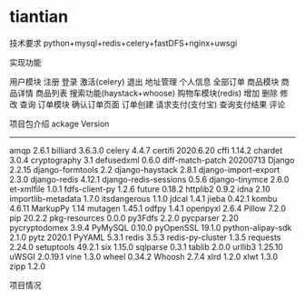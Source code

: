 # tiantian
技术要求
python+mysql+redis+celery+fastDFS+nginx+uwsgi

实现功能

用户模块
    注册
    登录
    激活(celery)
    退出
    地址管理
    个人信息
    全部订单
商品模块
    商品详情
    商品列表
    搜索功能(haystack+whoose)
购物车模块(redis)
    增加
    删除
    修改
    查询
订单模块
    确认订单页面
    订单创建
    请求支付(支付宝)
    查询支付结果
评论

项目包介绍
ackage               Version
--------------------- ---------
amqp                  2.6.1
billiard              3.6.3.0
celery                4.4.7
certifi               2020.6.20
cffi                  1.14.2
chardet               3.0.4
cryptography          3.1
defusedxml            0.6.0
diff-match-patch      20200713
Django                2.2.15
django-formtools      2.2
django-haystack       2.8.1
django-import-export  2.3.0
django-redis          4.12.1
django-redis-sessions 0.5.6
django-tinymce        2.6.0
et-xmlfile            1.0.1
fdfs-client-py        1.2.6
future                0.18.2
httplib2              0.9.2
idna                  2.10
importlib-metadata    1.7.0
itsdangerous          1.1.0
jdcal                 1.4.1
jieba                 0.42.1
kombu                 4.6.11
MarkupPy              1.14
mutagen               1.45.1
odfpy                 1.4.1
openpyxl              2.6.4
Pillow                7.2.0
pip                   20.2.2
pkg-resources         0.0.0
py3Fdfs               2.2.0
pycparser             2.20
pycryptodomex         3.9.4
PyMySQL               0.10.0
pyOpenSSL             19.1.0
python-alipay-sdk     2.1.0
pytz                  2020.1
PyYAML                5.3.1
redis                 3.5.3
redis-py-cluster      1.3.5
requests              2.24.0
setuptools            49.2.1
six                   1.15.0
sqlparse              0.3.1
tablib                2.0.0
urllib3               1.25.10
uWSGI                 2.0.19.1
vine                  1.3.0
wheel                 0.34.2
Whoosh                2.7.4
xlrd                  1.2.0
xlwt                  1.3.0
zipp                  1.2.0

项目情况


